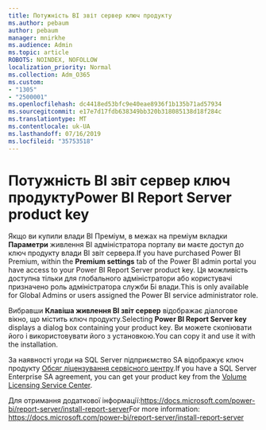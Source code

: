 ```yaml
---
title: Потужність BI звіт сервер ключ продукту
ms.author: pebaum
author: pebaum
manager: mnirkhe
ms.audience: Admin
ms.topic: article
ROBOTS: NOINDEX, NOFOLLOW
localization_priority: Normal
ms.collection: Adm_O365
ms.custom:
- "1305"
- "2500001"
ms.openlocfilehash: dc4418ed53bfc9e40eae8936f1b135b71ad57934
ms.sourcegitcommit: e17e7d17fdb638349bb320b318085138d18f284c
ms.translationtype: MT
ms.contentlocale: uk-UA
ms.lasthandoff: 07/16/2019
ms.locfileid: "35753518"
---
```

# <a name="power-bi-report-server-product-key"></a><span data-ttu-id="c9440-102">Потужність BI звіт сервер ключ продукту</span><span class="sxs-lookup"><span data-stu-id="c9440-102">Power BI Report Server product key</span></span>

<span data-ttu-id="c9440-103">Якщо ви купили влади BI Преміум, в межах на преміум вкладки **Параметри** живлення BI адміністратора порталу ви маєте доступ до ключ продукту влади BI звіт сервера.</span><span class="sxs-lookup"><span data-stu-id="c9440-103">If you have purchased Power BI Premium, within the **Premium settings** tab of the Power BI admin portal you have access to your Power BI Report Server product key.</span></span> <span data-ttu-id="c9440-104">Ця можливість доступна тільки для глобального адміністратори або користувачі призначено роль адміністратора служби Бі влади.</span><span class="sxs-lookup"><span data-stu-id="c9440-104">This is only available for Global Admins or users assigned the Power BI service administrator role.</span></span>

<span data-ttu-id="c9440-105">Вибравши **Клавіша живлення BI звіт сервер** відображає діалогове вікно, що містить ключ продукту.</span><span class="sxs-lookup"><span data-stu-id="c9440-105">Selecting **Power BI Report Server key** displays a dialog box containing your product key.</span></span> <span data-ttu-id="c9440-106">Ви можете скопіювати його і використовувати його з установкою.</span><span class="sxs-lookup"><span data-stu-id="c9440-106">You can copy it and use it with the installation.</span></span>

<span data-ttu-id="c9440-107">За наявності угоди на SQL Server підприємство SA відображує ключ продукту [Обсяг ліцензування сервісного центру](https://www.microsoft.com/Licensing/servicecenter/).</span><span class="sxs-lookup"><span data-stu-id="c9440-107">If you have a SQL Server Enterprise SA agreement, you can get your product key from the [Volume Licensing Service Center](https://www.microsoft.com/Licensing/servicecenter/).</span></span>

<span data-ttu-id="c9440-108">Для отримання додаткової інформації:https://docs.microsoft.com/power-bi/report-server/install-report-server</span><span class="sxs-lookup"><span data-stu-id="c9440-108">For more information: https://docs.microsoft.com/power-bi/report-server/install-report-server</span></span>
